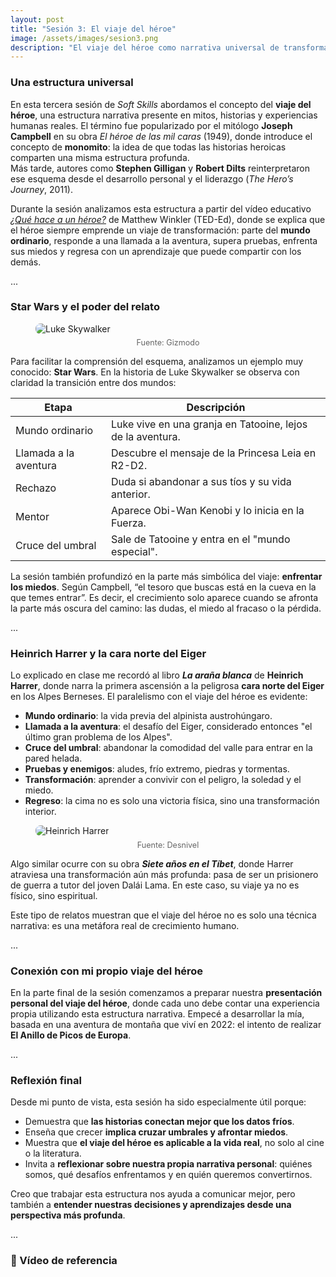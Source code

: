 ```yaml
---
layout: post
title: "Sesión 3: El viaje del héroe"
image: /assets/images/sesion3.png
description: "El viaje del héroe como narrativa universal de transformación personal."
---
```


### Una estructura universal

En esta tercera sesión de *Soft Skills* abordamos el concepto del **viaje del héroe**, una estructura narrativa presente en mitos, historias y experiencias humanas reales. El término fue popularizado por el mitólogo **Joseph Campbell** en su obra *El héroe de las mil caras* (1949), donde introduce el concepto de **monomito**: la idea de que todas las historias heroicas comparten una misma estructura profunda.  
Más tarde, autores como **Stephen Gilligan** y **Robert Dilts** reinterpretaron ese esquema desde el desarrollo personal y el liderazgo (*The Hero’s Journey*, 2011).

Durante la sesión analizamos esta estructura a partir del vídeo educativo [*¿Qué hace a un héroe?*](https://www.youtube.com/watch?v=Hhk4N9A0oCA) de Matthew Winkler (TED-Ed), donde se explica que el héroe siempre emprende un viaje de transformación: parte del **mundo ordinario**, responde a una llamada a la aventura, supera pruebas, enfrenta sus miedos y regresa con un aprendizaje que puede compartir con los demás.

<div class="separator">...</div>

### Star Wars y el poder del relato

<figure>
  <img src="{{ '/assets/images/luke-skywalker.jpg' | relative_url }}" alt="Luke Skywalker" style="max-width:100%; border-radius:8px;">
  <figcaption style="text-align:center; color:#666; font-size:0.9em; margin-top:0.5em;">
    Fuente: Gizmodo
  </figcaption>
</figure>

Para facilitar la comprensión del esquema, analizamos un ejemplo muy conocido: **Star Wars**. En la historia de Luke Skywalker se observa con claridad la transición entre dos mundos:

| Etapa | Descripción |
|-------|-------------|
| Mundo ordinario | Luke vive en una granja en Tatooine, lejos de la aventura. |
| Llamada a la aventura | Descubre el mensaje de la Princesa Leia en R2-D2. |
| Rechazo | Duda si abandonar a sus tíos y su vida anterior. |
| Mentor | Aparece Obi-Wan Kenobi y lo inicia en la Fuerza. |
| Cruce del umbral | Sale de Tatooine y entra en el "mundo especial". |

La sesión también profundizó en la parte más simbólica del viaje: **enfrentar los miedos**. Según Campbell, “el tesoro que buscas está en la cueva en la que temes entrar”. Es decir, el crecimiento solo aparece cuando se afronta la parte más oscura del camino: las dudas, el miedo al fracaso o la pérdida.

<div class="separator">...</div>

### Heinrich Harrer y la cara norte del Eiger

Lo explicado en clase me recordó al libro **_La araña blanca_** de **Heinrich Harrer**, donde narra la primera ascensión a la peligrosa **cara norte del Eiger** en los Alpes Berneses. El paralelismo con el viaje del héroe es evidente:

- **Mundo ordinario**: la vida previa del alpinista austrohúngaro.
- **Llamada a la aventura**: el desafío del Eiger, considerado entonces "el último gran problema de los Alpes".
- **Cruce del umbral**: abandonar la comodidad del valle para entrar en la pared helada.
- **Pruebas y enemigos**: aludes, frío extremo, piedras y tormentas.
- **Transformación**: aprender a convivir con el peligro, la soledad y el miedo.
- **Regreso**: la cima no es solo una victoria física, sino una transformación interior.

<figure>
  <img src="{{ '/assets/images/nordwand.jpg' | relative_url }}" alt="Heinrich Harrer" style="max-width:100%; border-radius:8px;">
  <figcaption style="text-align:center; color:#666; font-size:0.9em; margin-top:0.5em;">
    Fuente: Desnivel
  </figcaption>
</figure>

Algo similar ocurre con su obra **_Siete años en el Tíbet_**, donde Harrer atraviesa una transformación aún más profunda: pasa de ser un prisionero de guerra a tutor del joven Dalái Lama. En este caso, su viaje ya no es físico, sino espiritual.

Este tipo de relatos muestran que el viaje del héroe no es solo una técnica narrativa: es una metáfora real de crecimiento humano.

<div class="separator">...</div>

### Conexión con mi propio viaje del héroe

En la parte final de la sesión comenzamos a preparar nuestra **presentación personal del viaje del héroe**, donde cada uno debe contar una experiencia propia utilizando esta estructura narrativa. Empecé a desarrollar la mía, basada en una aventura de montaña que viví en 2022: el intento de realizar **El Anillo de Picos de Europa**.

<div class="separator">...</div>

### Reflexión final

Desde mi punto de vista, esta sesión ha sido especialmente útil porque:

- Demuestra que **las historias conectan mejor que los datos fríos**.
- Enseña que crecer **implica cruzar umbrales y afrontar miedos**.
- Muestra que **el viaje del héroe es aplicable a la vida real**, no solo al cine o la literatura.
- Invita a **reflexionar sobre nuestra propia narrativa personal**: quiénes somos, qué desafíos enfrentamos y en quién queremos convertirnos.

Creo que trabajar esta estructura nos ayuda a comunicar mejor, pero también a **entender nuestras decisiones y aprendizajes desde una perspectiva más profunda**.

<div class="separator">...</div>

### 🎥 Vídeo de referencia

<div style="position:relative; padding-bottom:56.25%; height:0; overflow:hidden; max-width:100%;">
  <iframe src="" 
          frameborder="0" 
          allow="accelerometer; autoplay; clipboard-write; encrypted-media; gyroscope; picture-in-picture" 
          allowfullscreen 
          style="position:absolute; top:0; left:0; width:100%; height:100%;">
  </iframe>
</div>

